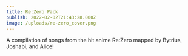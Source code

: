 ```yaml
---
title: Re:Zero Pack
publish: 2022-02-02T21:43:28.000Z
image: /uploads/re-zero_cover.png
---
```


A compilation of songs from the hit anime Re:Zero mapped by Bytrius, Joshabi, and Alice!
